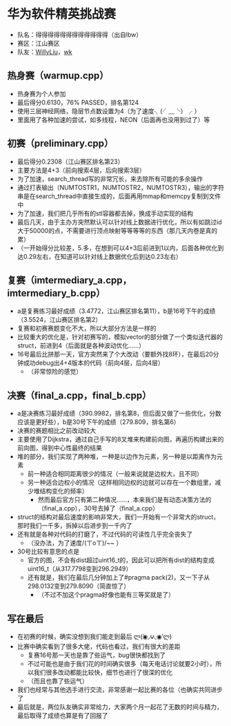# 华为软件精英挑战赛

* 队名：得得得得得得得得得得得得（出自lbw）
* 赛区：江山赛区
* 队友：[WillyLiu](https://github.com/1Lucifer1)，[wk](https://github.com/yunqihuang)

## 热身赛（warmup.cpp）

* 热身赛为个人参加
* 最后得分0.6130，76% PASSED，排名第124
* 使用三层神经网络，隐层节点数设置为4（为了速度╮(╯﹏╰）╭ ）
* 里面用了各种加速的尝试，如多线程，NEON（后面再也没用到过了）等

## 初赛（preliminary.cpp）

* 最后得分0.2308（江山赛区排名第23）
* 主要方法是4+3（前向搜索4层，后向搜索3层）
* 为了加速，search_thread写的非常冗长，来去除所有可能的多余操作
* 通过打表输出（NUMTOSTR1，NUMTOSTR2，NUMTOSTR3），输出的字符串是在search_thread中直接生成的，后面再用mmap和memcpy复制到文件中
* 为了加速，我们把几乎所有的stl容器都去掉，换成手动实现的结构
* 最后几天，由于主办方突然默认可以针对线上数据进行优化，所以有如跳过id大于50000的点，不需要进行顶点映射等等等等的东西（那几天内卷是真的累）
* （一开始得分比较差，5.多，在想到可以4+3后前进到1以内，后面各种优化到达0.29左右，在知道可以针对线上数据优化后到达0.23左右）

## 复赛（imtermediary_a.cpp，imtermediary_b.cpp）

* a是复赛练习最好成绩（3.4772，江山赛区排名第11），b是16号下午的成绩（3.5524，江山赛区排名第2）
* 复赛和初赛赛题变化不大，所以大部分方法是一样的
* 比较重大的优化是，针对初赛写的，模拟vector的部分做了一个类似迭代器的struct，前进到4（后面就是各种波动优化……）
* 16号最后比拼那一天，官方突然来了个大改动（要额外找8环），在最后20分钟成功debug出4+4版本的代码（前向4层，后向4层）
    * （非常惊险的感觉）

## 决赛（final_a.cpp，final_b.cpp）

* a是决赛练习最好成绩（390.9982，排名第8，但后面又做了一些优化，分数应该是更好些），b是30号下午的成绩（279.809，排名第6）
* 决赛的赛题相比之前改动较大
* 主要使用了Dijkstra，通过自己手写的8叉堆来构建前向图，再遍历构建出来的前向图，得到中心性最终的结果
* 堆的部分，我们实现了两种堆，一种是以边作为元素，另一种是以距离作为元素
    * 前一种适合相同距离很少的情况（一般来说就是边权大，且不同）
    * 另一种适合边权小的情况（这样相同边权的边就可以存在一个数组里，减少堆结构变化的频率）
        * 然而最后官方只有第二种情况……，本来我们是有动态决策方法的（final_a.cpp），30号去掉了（final_a.cpp）
* struct的结构对最后速度的影响非常大，我们一开始有一个非常大的struct，那时我们一千多，拆掉以后进步到一千内了
* 还有就是各种对代码的打磨了，不过代码的可读性几乎完全丧失了
    * （没办法，为了速度/(ㄒoㄒ)/~~ ）
* 30号比较有意思的点是
    * 官方的图，不会有dist超过uint16_t的，因此可以把所有dist的结构变成uint16_t（从317.7798变到296.2949）
    * 还有就是，我们在最后几分钟加上了#pragma pack(2)，又一下子从298.0132变到279.8090（简直惊了）
        * （不过不加这个pragma好像也能有三等奖就是了）

## 写在最后

* 在初赛的时候，确实没想到我们能走到最后 ლ(́◉◞౪◟◉‵ლ)
* 比赛中确实看到了很多大佬，代码也看过，我们有很大的差距
    * 复赛16号那一天也是靠了些运气，bug很快都找到了
    * 不过可能也是由于我们花的时间确实很多（每天电话讨论就要2小时），所以我们很多改动都能比较快，细节也进行了很深的优化
    * （而且也靠了些运气）
* 我们也经常与其他选手进行交流，非常感谢一起比赛的各位（也确实共同进步了
* 最后就是，两位队友确实非常给力，大家两个月一起花了无数的时间与精力，最后取得了成绩也算是有了回报了